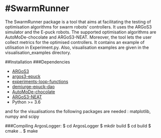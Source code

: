 #SwarmRunner 
======

The SwarmRunner package is a tool that aims at facilitating the testing of optimisation algorithms for swarm robots' controllers. It uses the ARGoS3 simulator and the E-puck robots. The supported optimisation algorithms are AutoMoDe-chocolate and ARGoS3-NEAT. 
Moreover, the tool lets the user collect metrics for the optimised controllers.
It contains an example of utilisation in Experiment.py. Also, visualisation examples are given in the visualisation_examples directory.

##Installation 
###Dependencies
- [ARGoS3](https://github.com/ilpincy/argos3)
- [argos3-epuck](https://github.com/demiurge-project/argos3-epuck)
- [experiments-loop-functions](https://github.com/demiurge-project/experiments-loop-functions) 
- [demiurge-epuck-dao](https://github.com/demiurge-project/demiurge-epuck-dao)
- [AutoMoDe-chocolate](https://github.com/demiurge-project/ARGoS3-AutoMoDe)
- [ARGoS3-NEAT](https://github.com/demiurge-project/ARGoS3-NEAT)
- Python >= 3.6

and for the visualisations the following packages are needed : matplotlib, numpy and scipy

###Compiling ArgosLogger: 
    $ cd ArgosLogger
    $ mkdir build
    $ cd build
    $ cmake ..
    $ make